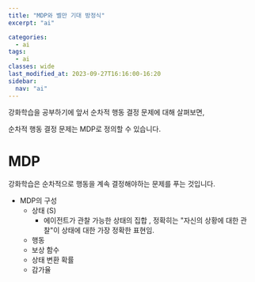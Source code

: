 ```yaml
---
title: "MDP와 벨만 기대 방정식"
excerpt: "ai"

categories:
  - ai
tags:
  - ai
classes: wide
last_modified_at: 2023-09-27T16:16:00-16:20
sidebar:
  nav: "ai"
---
```


강화학습을 공부하기에 앞서 순차적 행동 결정 문제에 대해 살펴보면,   

순차적 행동 결정 문제는 MDP로 정의할 수 있습니다. 

# MDP 

강화학습은 순차적으로 행동을 계속 결정해야하는 문제를 푸는 것입니다. 

- MDP의 구성 
  - 상태 (S)
    - 에이전트가 관찰 가능한 상태의 집합 , 정확히는 "자신의 상황에 대한 관찰"이 상태에 대한 가장 정확한 표현임. 
  - 행동
  - 보상 함수 
  - 상태 변환 확률 
  - 감가율 
 


